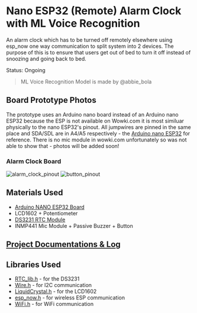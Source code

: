 # Nano ESP32 (Remote) Alarm Clock with ML Voice Recognition
An alarm clock which has to be turned off remotely elsewhere using esp_now one way communication to split system into 2 devices. The purpose of this is to ensure that users get out of bed to turn it off instead of snoozing and going back to bed. 

Status: Ongoing 
> ML Voice Recognition Model is made by @abbie_bola

## Board Prototype Photos
The prototype uses an Arduino nano board instead of an Arduino nano ESP32 because the ESP is not available on Wowki.com it is most similuar physically to the nano ESP32's pinout. All jumpwires are pinned in the same place and SDA/SDL are in A4/A5 respectively - the [Arduino nano ESP32](https://docs.arduino.cc/resources/pinouts/ABX00083-full-pinout.pdf) for reference. There is no mic module in wowki.com unfortunately so was not able to show that - photos will be added soon! 

### Alarm Clock Board
![alarm_clock_pinout](https://github.com/user-attachments/assets/84e0cc8f-e5a3-41ba-81e9-2eeefc2f4cef)
![button_pinout](https://github.com/user-attachments/assets/b55ec6d9-76c8-48b1-8c9a-9a881498567f)

## Materials Used
- [Arduino NANO ESP32 Board](https://docs.arduino.cc/hardware/nano-esp32/)
- LCD1602 + Potentiometer
- [DS3231 RTC Module](https://www.amazon.co.uk/AZDelivery-RTC-Battery-included-Raspberry/dp/B01M2B7HQB/ref=sxin_15_pa_sp_search_thematic_sspa?cv_ct_cx=ds3231%2Breal%2Btime%2Bclock%2Bmodule&sbo=RZvfv%2F%2FHxDF%2BO5021pAnSA%3D%3D&sr=1-2-ad3222ed-9545-4dc8-8dd8-6b2cb5278509-spons&sp_csd=d2lkZ2V0TmFtZT1zcF9zZWFyY2hfdGhlbWF0aWM)
- INMP441 Mic Module + Passive Buzzer + Button

## [Project Documentations & Log](https://docs.google.com/document/d/1WiQw86Ue8yddEHVPHRZVkMrpHQOxgGgfX3WtC2Yl9dU/edit?usp=sharing)

## Libraries Used
  - [RTC_lib.h](https://github.com/adafruit/RTClib) - for the DS3231
  - [Wire.h](https://github.com/arduino/ArduinoCore-avr/blob/master/libraries/Wire/src/Wire.cpp) - for I2C communication 
  - [LiquidCrystal.h](https://github.com/arduino-libraries/LiquidCrystal) - for the LCD1602
  - [esp_now.h](https://github.com/espressif/esp-idf/blob/master/components/esp_wifi/include/esp_now.h) - for wireless ESP communication
  - [WiFi.h](https://github.com/espressif/arduino-esp32/blob/master/libraries/WiFi/src/WiFi.cpp) - for WiFi communication

